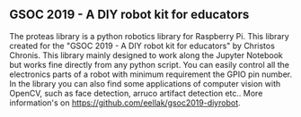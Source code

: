 ## GSOC 2019 - A DIY robot kit for educators

The proteas library is a python robotics library for 
Raspberry Pi. This library created for the "GSOC 2019 - A DIY robot kit for educators" 
by Christos Chronis. This library mainly designed to work along the Jupyter Notebook
but works fine directly from any python script. You can easily control all the electronics
parts of a robot with minimum requirement the GPIO pin number. In the library you can also find 
some applications of computer vision with OpenCV, such as face detection, arruco artifact detection
etc.. More information's on https://github.com/eellak/gsoc2019-diyrobot.

